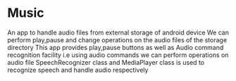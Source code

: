 # Music
An app to handle audio files from external storage of android device
We can perform play,pause and change operations on the audio files of the storage directory
This app provides play,pause buttons as well as Audio command recognition facility i.e using audio commands we can perform operations on audio file
SpeechRecognizer class and MediaPlayer class is used to recognize speech and handle audio respectively
